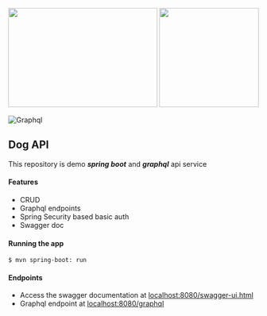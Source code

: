 <p><img src="https://everythingesp.com/wp-content/uploads/2018/07/swagger.jpg " width="300" height="200">
<img src="https://miro.medium.com/max/1200/0*UvgdVYGq1aPD8fzT" height="200"> </p>

![Graphql](https://miro.medium.com/max/480/1*ZvmbMEmtGR15Xj-eb3osXA.png)


## Dog API
This repository is demo ***spring boot*** and ***graphql*** api service 
#### Features
* CRUD 
* Graphql endpoints
* Spring Security based basic auth
* Swagger doc

#### Running the app
```shell script
$ mvn spring-boot: run
```

#### Endpoints
* Access the swagger documentation at [localhost:8080/swagger-ui.html](http://localhost:8080/swagger-ui.html)
* Graphql endpoint at [localhost:8080/graphql]()